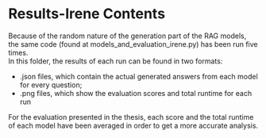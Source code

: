 # Results-Irene Contents  
Because of the random nature of the generation part of the RAG models, the same code (found at models_and_evaluation_irene.py) has been run five times.  
In this folder, the results of each run can be found in two formats:  
- .json files, which contain the actual generated answers from each model for every question;  
- .png files, which show the evaluation scores and total runtime for each run

For the evaluation presented in the thesis, each score and the total runtime of each model have been averaged in order to get a more accurate analysis.
